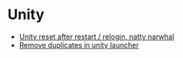 # Unity
- [Unity reset after restart / relogin, natty narwhal](./linux-unix/gnome/unity/unity-reset-after-restart-relogin-natty-narwhal.md)
- [Remove duplicates in unity launcher](./linux-unix/gnome/unity/remove-duplicates-in-unity-launcher---applications---installed.md)
